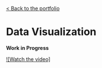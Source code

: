 [< Back to the portfolio](https://s-bishnoi.github.io/shubham-bishnoi/)

# Data Visualization

**Work in Progress**

[![Watch the video]](https://youtu.be/8jOWPyynwcg)